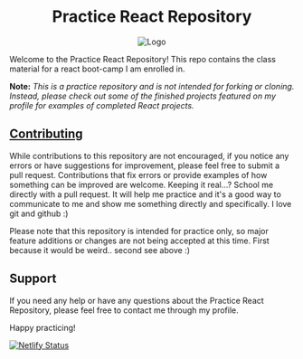  <h1 align="center">Practice React Repository</h1>
<p align="center">
  <img src="https://github.com/RW2023/webAppPractice/blob/f02a1055af076454f4fa526ca2ffbf4490bbccd5/monsters-rolodex/public/logo192.png" alt="Logo">
</p>

Welcome to the Practice React Repository! This repo contains the class material for a react boot-camp I am enrolled in.

**Note:** *This is a practice repository and is not intended for forking or cloning. Instead, please check out some of the finished projects featured on my profile for examples of completed React projects.*

## <u>Contributing</u>

While contributions to this repository are not encouraged, if you notice any errors or have suggestions for improvement, please feel free to submit a pull request. Contributions that fix errors or provide examples of how something can be improved are welcome. Keeping it real...? School me directly with a pull request. It will help me practice and it's a good way to communicate to me and show me something directly and specifically. I love git and github :) 

Please note that this repository is intended for practice only, so major feature additions or changes are not being accepted at this time. First because it would be weird.. second see above :) 

## Support

If you need any help or have any questions about the Practice React Repository, please feel free to contact me through my profile.

Happy practicing!

[![Netlify Status](https://api.netlify.com/api/v1/badges/26264d79-6c10-40e2-82ab-2089067410be/deploy-status)](https://app.netlify.com/sites/webapppractice/deploys)
